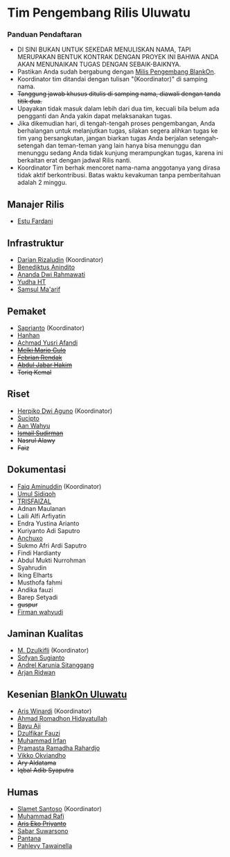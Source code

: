 # Tim Pengembang Rilis Uluwatu

### Panduan Pendaftaran

- DI SINI BUKAN UNTUK SEKEDAR MENULISKAN NAMA, TAPI MERUPAKAN BENTUK KONTRAK DENGAN PROYEK INI BAHWA ANDA AKAN MENUNAIKAN TUGAS DENGAN SEBAIK-BAIKNYA.
- Pastikan Anda sudah bergabung dengan [Milis Pengembang BlankOn](https://groups.google.com/group/BlankOn-dev).
- Koordinator tim ditandai dengan tulisan "(Koordinator)" di samping nama.
- ~~Tanggung jawab khusus ditulis di samping nama, diawali dengan tanda titik dua.~~
- Upayakan tidak masuk dalam lebih dari dua tim, kecuali bila belum ada pengganti dan Anda yakin dapat melaksanakan tugas.
- Jika dikemudian hari, di tengah-tengah proses pengembangan, Anda berhalangan untuk melanjutkan tugas, silakan segera alihkan tugas ke tim yang bersangkutan, jangan biarkan tugas Anda berjalan setengah-setengah dan teman-teman yang lain hanya bisa menunggu dan menunggu sedang Anda tidak kunjung merampungkan tugas, karena ini berkaitan erat dengan jadwal Rilis nanti.
- Koordinator Tim berhak mencoret nama-nama anggotanya yang dirasa tidak aktif berkontribusi. Batas waktu kevakuman tanpa pemberitahuan adalah 2 minggu.

## Manajer Rilis

- [Estu Fardani](https://github.com/tuanpembual)

## Infrastruktur

- [Darian Rizaludin](https://github.com/darianrizaludin) (Koordinator)
- [Benediktus Anindito](https://github.com/benben159) 
- [Ananda Dwi Rahmawati](https://github.com/misskecupbung)
- [Yudha HT](https://github.com/yht)
- [Samsul Ma'arif](https://github.com/samsulmaarif)

## Pemaket
- [Saprianto](https://github.com/antosamalona) (Koordinator)
- [Hanhan](https://github.com/hahn)
- [Achmad Yusri Afandi](http://github.com/yusrideb)
- ~~[Melki Mario Gulo](http://github.com/m4ri01)~~
- ~~[Febrian Rendak](https://github.com/febrianrendak)~~
- ~~[Abdul Jabar Hakim](https://github.com/hak11)~~
- ~~Toriq Kemal~~

## Riset

- [Herpiko Dwi Aguno](https://github.com/herpiko) (Koordinator)
- [Sucipto](https://github.com/showcheap)
- [Aan Wahyu](https://github.com/aancw)
- ~~[Ismail Sudirman](https://github.com/i5um41ru)~~
- ~~Nasrul Alawy~~
- ~~Faiz~~

## Dokumentasi
- [Faiq Aminuddin](https://github.com/FaiqAminuddin) (Koordinator)
- [Umul Sidiqoh](https://github.com/umulsidikoh)
- [TRISFAIZAL](https://github.com/trisfaizal)
- Adnan Maulanan
- Laili Alfi Arfiyatin
- Endra Yustina Arianto
- Kuriyanto Adi Saputro
- [Anchuxo](https://github.com/anchuxo)
- Sukmo Afri Ardi Saputro
- Findi Hardianty
- Abdul Mukti Nurrohman
- Syahrudin
- Iking Elharts
- Musthofa fahmi
- Andika fauzi
- Barep Setyadi
- ~~guspur~~
- [Firman wahyudi](https://github.com/firmanwyd)

## Jaminan Kualitas
- [M. Dzulkifli](https://github.com/mdzulkifli) (Koordinator)
- [Sofyan Sugianto](https://github.com/artemtech)
- [Andrel Karunia Sitanggang](https://github.com/buruhnih/)
- [Arjan Ridwan](https://github.com/arjan20)

## Kesenian [BlankOn Uluwatu](https://github.com/blankon/blankon-uluwatu-kesenian)

- [Aris Winardi](http://github.com/winardiaris/) (Koordinator)
- [Ahmad Romadhon Hidayatullah](https://github.com/raniaamina)
- [Bayu Aji](https://github.com/bajinra)
- [Dzulfikar Fauzi](https://github.com/fikar46)
- [Muhammad Irfan](https://github.com/irfanpule)
- [Pramasta Ramadha Rahardjo](https://github.com/PramastaRR)
- [Vikko Okviandho](https://github.com/belthsazarliem)
- ~~Ary Aldatama~~
- ~~Iqbal Adib Syaputra~~

## Humas

- [Slamet Santoso](http://github.com/slamets75/) (Koordinator)
- [Muhammad Rafi](http://github.com/juraganrafi/)
- ~~[Aris Eko Priyanto](http://github.com/arisgith/)~~
- [Sabar Suwarsono](http://github.com/soewarsono/)
- [Pantana](https://github.com/Pantana/)
- [Pahlevy Tawainella](http://github.com/levay08)

